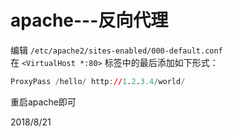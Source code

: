 # apache---反向代理

编辑 `/etc/apache2/sites-enabled/000-default.conf`  
在 `<VirtualHost *:80>` 标签中的最后添加如下形式：  
```r
ProxyPass /hello/ http://1.2.3.4/world/
```

重启apache即可  


2018/8/21  
